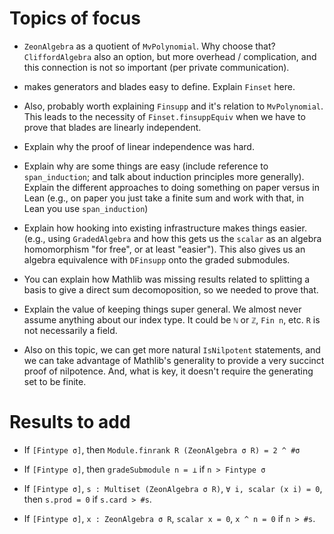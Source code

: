 # Topics of focus

- `ZeonAlgebra` as a quotient of `MvPolynomial`. Why choose that? `CliffordAlgebra` also an option, but more overhead / complication, and this connection is not so important (per private communication).

- makes generators and blades easy to define. Explain `Finset` here.

- Also, probably worth explaining `Finsupp` and it's relation to `MvPolynomial`. This leads to the necessity of `Finset.finsuppEquiv` when we have to prove that blades are linearly independent.

- Explain why the proof of linear independence was hard.

- Explain why are some things are easy (include reference to `span_induction`; and talk about induction principles more generally). Explain the different approaches to doing something on paper versus in Lean (e.g., on paper you just take a finite sum and work with that, in Lean you use `span_induction`)

- Explain how hooking into existing infrastructure makes things easier. (e.g., using `GradedAlgebra` and how this gets us the `scalar` as an algebra homomorphism "for free", or at least "easier"). This also gives us an algebra equivalence with `DFinsupp` onto the graded submodules.

- You can explain how Mathlib was missing results related to splitting a basis to give a direct sum decomoposition, so we needed to prove that.

- Explain the value of keeping things super general. We almost never assume anything about our index type. It could be `ℕ` or `ℤ`, `Fin n`, etc. `R` is not necessarily a field.

- Also on this topic, we can get more natural `IsNilpotent` statements, and we can take advantage of Mathlib's generality to provide a very succinct proof of nilpotence. And, what is key, it doesn't require the generating set to be finite.

# Results to add

- If `[Fintype σ]`, then `Module.finrank R (ZeonAlgebra σ R) = 2 ^ #σ`

- If `[Fintype σ]`, then `gradeSubmodule n = ⊥` if `n > Fintype σ`

- If `[Fintype σ]`, `s : Multiset (ZeonAlgebra σ R)`, `∀ i, scalar (x i) = 0`, then `s.prod = 0` if `s.card > #s`.

- If `[Fintype σ]`, `x : ZeonAlgebra σ R`, `scalar x = 0`, `x ^ n = 0` if `n > #s`.